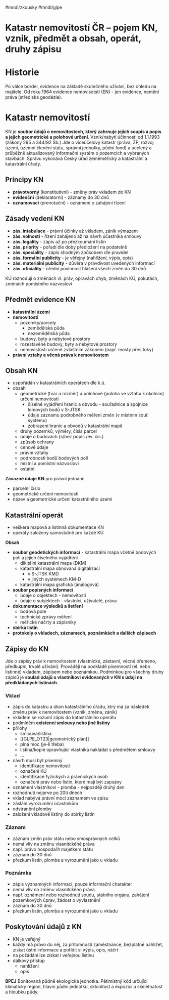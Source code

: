 #mndl/zkousky #mndl/glpe
# Katastr nemovitostí ČR – pojem KN, vznik, předmět a obsah, operát, druhy zápisu

# Historie
Po válce bordel, evidence na základě skutečného užívání, bez ohledu na majitele.
Od roku 1964 evidence nemovisotstí (EN) - jen evidence, nemění práva (střediska geodézie).

# Katastr nemovitostí
KN je **soubor údajů o nemovitostech, který zahrnuje jejich soupis a popis a jejich geometrické a polohové určení**.
Vznik/nabytí účinnosti od 1.1.1993 (zákony 295 a 344/92 Sb.)
Jde o víceúčelový katastr (práva, ŽP, rozvoj území, územní členění státu, správní jednotky, půdní fond) a ucelený a průběžně aktualizovaný informační systém o pozemcích a vybraných stavbách.
Správu vykonává Český úřad zeměměřický a katastrální a katastrální úřady.

## Principy KN
- **právotvorný** (konstitutivní) - změny práv vkladem do KN
-  **evidenční** (deklaratorní) - záznamy do 30 dnů
-  **oznamovací** (prenotační) - oznámení o zahájení řízení

## Zásady vedení KN
- **zás. intabulace** - právní účinky až vkladem, zánik výmazem
- **zás. volnosti** - řízení zahájeno až na návrh účastníka smlouvy
- **zás. legality** - zápis až po přezkoumání listin
- **zás. priority** - pořadí dle doby předložení na podatelně
- **zás. speciality** - zápis shodným způsobem dle pravidel
- **zás. formální publicity** - je věřejný (nahlížení, výpis, opis)
- **zás. materiální publicity** - důvěra v pravdivost uvedených informací
- **zás. oficiality** - úřední povinnost hlášení všech změn do 30 dnů

KÚ rozhodují o změnách vl. práv, opravách chyb, změnách KÚ, pokutách, změnách pomístního názvosloví

## Předmět evidence KN
- **katastrální území**
- **nemovitosti**
	- pozemky/parcely
		- zemědělská půda
		- nezemědělská půda
	- budovy, byty a nebytové prostory
	- rozestavěné budovy,  byty a nebytové prostory
	- nemovistosti určené zvláštním zákonem (např. mosty přes toky)
- **právní vztahy a věcná práva k nemovitostem**

## Obsah KN
- uspořádán v katastrálních operátech dle k.ú.
- obsah
	- geometrické (tvar a rozměr) a polohové (poloha ve vztahu k okolním) určení nemovitostí
		- číselné vyjádření hranic a obvodu - souřadnice a spojnice lomových bodů v S-JTSK
		- údaje záznamu podrobného měření změn (v místním souř. systému)
		- zobrazení hranic a obvodů v katastrální mapě
	- druhy pozemků, výměry, čísla parcel
	- údaje o budovách (s/bez popis./ev. čís.)
	- způsob ochrany
	- cenové údaje
	- právní vztahy
	- podrobnosti bodů bodových polí
	- místní a pomístní názvosloví
	- ostatní

**Závazné údaje KN** pro právní jednání:
- parcelní číslo
- geometrické určení nemovitosti
- název a geometrické určení katastrálního území

## Katastrální operát
- veškerá mapová a listinná dokumentace KN
- operáty založeny samostatně pro každé KÚ

**Obsah**
- **soubor geodetických informací** - katastrální mapa včetně bodových polí a jejich číselného vyjádření
	- dikitální katastrální mapa (DKM)
	- katastrální mapa obnovaná digitalizací
		- v S-JTSK KMD
		- v jiných systémech KM-D
	- katastrální mapa grafická (analogová)
- **soubor popisných informací**
	- údaje o objektech - nemovitosti
	- údaje o subjektech - vlastníci, uživatelé, práva
- **dokumentace výsledků a šetření**
	- bodová pole
	- technické zprávy měření
	- měřické náčrty a zápisníky
- **sbírka listin**
- **protokoly o vkladech, záznamech, poznámkách a dalších zápisech**

## Zápisy do KN
Jde o zápisy práv k nemovitostem (vlastnické, zástavní, věcné břemeno, předkupní, trvalé užívání).
Provádějí na podkladě písemností (el. nebo listinné) vkladem, zápisem nebo poznámkou.
Podmínkou pro všechny druhy zápisů je **soulad údajů o vlastníkovi evidovaných v KN s údaji na předkládaných listinách**.

### Vklad
- zápis do katastru a úkon katastrálního úřadu, ktrý má za následek změnu práv k nemovitostem (vznik, změna, zánik)
- vkladem se rozumí zápis do katastrálního operátu
- podmíněm **existencí smlouvy nebo jiné listiny**
- přílohy
	- smlouva/listina
	- [[GLPE_OT23|geometrický plán]]
	- plná moc (je-li třeba)
	- listina/kopie opravňující vlastníka nakládat s předmětem smlouvy
	- ...
- návrh musí být písemný
	- identifikace nemovitosti
	- označení KÚ
	- identifikace fyzických a právnických osob
	- označení práv nebo listin, které mají být zapsány
- oznámení vlastníkovi - plomba - nejpozději druhý den
- rozhodnutí nejprve po 20ti dnech
- vklad nabývá právní moci záznamem ve spisu
- záslání vyrozumění účastníkům
- odstranění plomby
- založení vkladové listiny do sbírky listin

### Záznam
- záznam změn práv státu nebo smosprávných celků
- nemá vliv na změnu vlasnitckéhé práva
- např. právo hospodařit majetkem státu
- záznam do 30 dnů
- přezkum listin, plomba a vyrozumění jako u vkladu

### Poznámka
- zápis významných informací, pouze informační charakter
- nemá vliv na změnu vlasnitckého práva
- např. oznámení nebo rozhodnutí soudu, státního orgánu, zahájení pozemkových úprav, žádost o vyvlastnění
- záznam do 30 dnů
- přezkum listin, plomba a vyrozumění jako u vkladu

## Poskytování údajů z KN
- KN je veřejný
- každý má právo do něj, za přítomnosti zaměstnance, bezplatně nahlížet, získat ústní informace a pořídit si výpis, opis, náčrt
- na požádání lze získat i veřejnou listinu
- dálkový přístup
	- nahlížení
	- opis


**BPEJ**
Bonitovaná půdně ekologická jednotka. Pětimístný kód určující klimatický region, hlavní půdní jednotku, sklonitost a expozici a skeletnatost a hloubku půdy.

